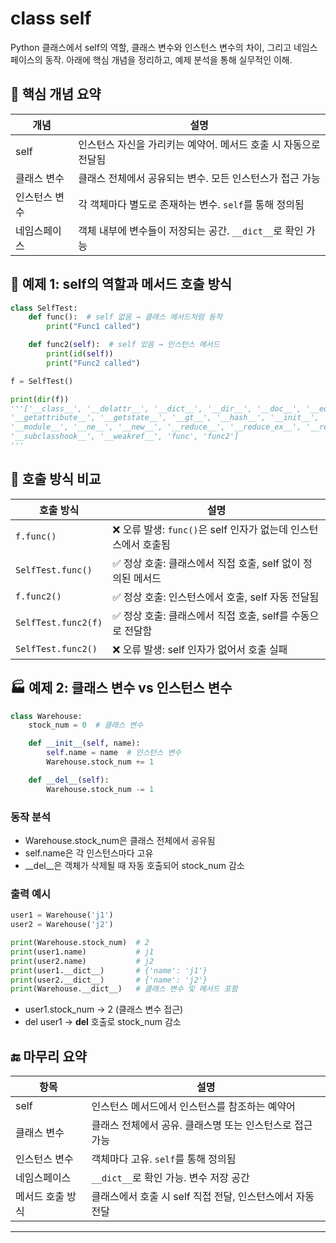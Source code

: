 # class self
Python 클래스에서 self의 역할, 클래스 변수와 인스턴스 변수의 차이, 그리고 네임스페이스의 동작. 
아래에 핵심 개념을 정리하고, 예제 분석을 통해 실무적인 이해.

## 🧠 핵심 개념 요약
| 개념             | 설명                                                                 |
|------------------|----------------------------------------------------------------------|
| self             | 인스턴스 자신을 가리키는 예약어. 메서드 호출 시 자동으로 전달됨         |
| 클래스 변수       | 클래스 전체에서 공유되는 변수. 모든 인스턴스가 접근 가능                 |
| 인스턴스 변수     | 각 객체마다 별도로 존재하는 변수. `self`를 통해 정의됨                   |
| 네임스페이스      | 객체 내부에 변수들이 저장되는 공간. `__dict__`로 확인 가능                |



## 🧪 예제 1: self의 역할과 메서드 호출 방식
```python
class SelfTest:
    def func():  # self 없음 → 클래스 메서드처럼 동작
        print("Func1 called")

    def func2(self):  # self 있음 → 인스턴스 메서드
        print(id(self))
        print("Func2 called")
```

```python
f = SelfTest()

print(dir(f))
'''['__class__', '__delattr__', '__dict__', '__dir__', '__doc__', '__eq__', '__format__', '__ge__', 
'__getattribute__', '__getstate__', '__gt__', '__hash__', '__init__', '__init_subclass__', '__le__', '__lt__', 
'__module__', '__ne__', '__new__', '__reduce__', '__reduce_ex__', '__repr__', '__setattr__', '__sizeof__', '__str__', 
'__subclasshook__', '__weakref__', 'func', 'func2'] 
'''
```

## 🧪 호출 방식 비교
| 호출 방식           | 설명                                                             |
|---------------------|------------------------------------------------------------------|
| `f.func()`          | ❌ 오류 발생: `func()`은 self 인자가 없는데 인스턴스에서 호출됨     |
| `SelfTest.func()`   | ✅ 정상 호출: 클래스에서 직접 호출, self 없이 정의된 메서드         |
| `f.func2()`         | ✅ 정상 호출: 인스턴스에서 호출, self 자동 전달됨                  |
| `SelfTest.func2(f)` | ✅ 정상 호출: 클래스에서 직접 호출, self를 수동으로 전달함          |
| `SelfTest.func2()`  | ❌ 오류 발생: self 인자가 없어서 호출 실패                         |



## 🏭 예제 2: 클래스 변수 vs 인스턴스 변수
```python
class Warehouse:
    stock_num = 0  # 클래스 변수

    def __init__(self, name):
        self.name = name  # 인스턴스 변수
        Warehouse.stock_num += 1

    def __del__(self):
        Warehouse.stock_num -= 1
```

### 동작 분석
- Warehouse.stock_num은 클래스 전체에서 공유됨
- self.name은 각 인스턴스마다 고유
- __del__은 객체가 삭제될 때 자동 호출되어 stock_num 감소

### 출력 예시
```python
user1 = Warehouse('j1')
user2 = Warehouse('j2')

print(Warehouse.stock_num)  # 2
print(user1.name)           # j1
print(user2.name)           # j2
print(user1.__dict__)       # {'name': 'j1'}
print(user2.__dict__)       # {'name': 'j2'}
print(Warehouse.__dict__)   # 클래스 변수 및 메서드 포함
```

- user1.stock_num → 2 (클래스 변수 접근)
- del user1 → __del__ 호출로 stock_num 감소

## 🔚 마무리 요약
| 항목             | 설명                                                   |
|------------------|--------------------------------------------------------|
| self             | 인스턴스 메서드에서 인스턴스를 참조하는 예약어          |
| 클래스 변수       | 클래스 전체에서 공유. 클래스명 또는 인스턴스로 접근 가능 |
| 인스턴스 변수     | 객체마다 고유. `self`를 통해 정의됨                     |
| 네임스페이스      | `__dict__`로 확인 가능. 변수 저장 공간                   |
| 메서드 호출 방식  | 클래스에서 호출 시 self 직접 전달, 인스턴스에서 자동 전달 |

---




